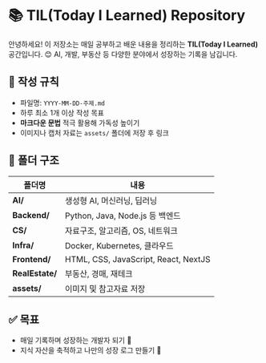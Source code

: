 # 📚 TIL(Today I Learned) Repository

안녕하세요! 이 저장소는 매일 공부하고 배운 내용을 정리하는 **TIL(Today I Learned)** 공간입니다. 😊 
AI, 개발, 부동산 등 다양한 분야에서 성장하는 기록을 남깁니다.

## 📌 작성 규칙
- 파일명: `YYYY-MM-DD-주제.md`
- 하루 최소 1개 이상 작성 목표
- **마크다운 문법** 적극 활용해 가독성 높이기
- 이미지나 캡처 자료는 `assets/` 폴더에 저장 후 링크

## 📂 폴더 구조
| 폴더명 | 내용 |
|-------|------|
| **AI/** | 생성형 AI, 머신러닝, 딥러닝 |
| **Backend/** | Python, Java, Node.js 등 백엔드 |
| **CS/** | 자료구조, 알고리즘, OS, 네트워크 |
| **Infra/** | Docker, Kubernetes, 클라우드 |
| **Frontend/** | HTML, CSS, JavaScript, React, NextJS |
| **RealEstate/** | 부동산, 경매, 재테크 |
| **assets/** | 이미지 및 참고자료 저장 |

## ✅ 목표
- 매일 기록하며 성장하는 개발자 되기 💪
- 지식 자산을 축적하고 나만의 성장 로그 만들기 🚀